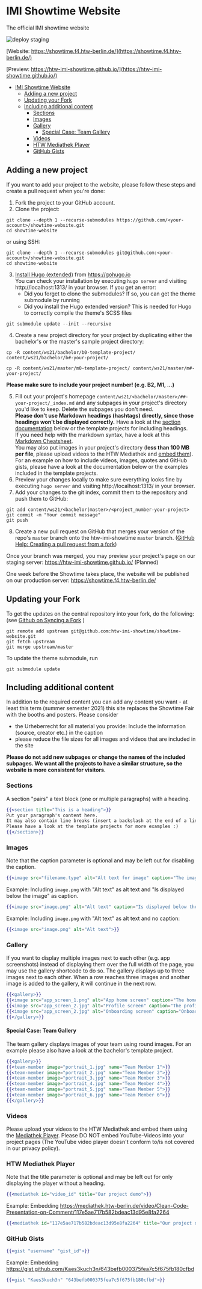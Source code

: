 # IMI Showtime Website
The official IMI showtime website

![deploy staging](https://github.com/htw-imi-showtime/showtime-website/workflows/deploy%20staging/badge.svg)

[Website: https://showtime.f4.htw-berlin.de/](https://showtime.f4.htw-berlin.de/)

[Preview: https://htw-imi-showtime.github.io/](https://htw-imi-showtime.github.io/)

- [IMI Showtime Website](#imi-showtime-website)
  - [Adding a new project](#adding-a-new-project)
  - [Updating your Fork](#updating-your-fork)
  - [Including additional content](#including-additional-content)
    - [Sections](#sections)
    - [Images](#images)
    - [Gallery](#gallery)
      - [Special Case: Team Gallery](#special-case-team-gallery)
    - [Videos](#videos)
    - [HTW Mediathek Player](#htw-mediathek-player)
    - [GitHub Gists](#github-gists)

## Adding a new project
If you want to add your project to the website, please follow these steps and create a pull request when you're done:
1. Fork the project to your GitHub account.
2. Clone the project:
```
git clone --depth 1 --recurse-submodules https://github.com/<your-account>/showtime-website.git
cd showtime-website
```
or using SSH:
```
git clone --depth 1 --recurse-submodules git@github.com:<your-account>/showtime-website.git
cd showtime-website
```

3. [Install Hugo (extended)](https://gohugo.io/getting-started/installing) from https://gohugo.io \
   You can check your installation by executing `hugo server` and visiting
   http://localhost:1313/ in your browser.
   If you get an error:
   * Did you forget to clone the submodules? If so, you can get the theme submodule by running
   * Did you install the Hugo extended version? This is needed for Hugo to correctly compile the theme's SCSS files
   
```
git submodule update --init --recursive
```
4. Create a new project directory for your project by duplicating either the bachelor's or the master's sample project directory:
```
cp -R content/ws21/bachelor/b0-template-project/ content/ws21/bachelor/b#-your-project/
```
```
cp -R content/ws21/master/m0-template-project/ content/ws21/master/m#-your-project/
```
**Please make sure to include your project number! (e.g. B2, M1, ...)**

5. Fill out your project's homepage `content/ws21/<bachelor/master>/##-your-project/_index.md` and any subpages in your project's directory you'd like to keep. Delete the subpages you don't need.\
   **Please don't use Markdown headings (hashtags) directly, since those headings won't be displayed correctly.**
   Have a look at the [section documentation](#Sections) below or the template projects for including headings.\
   If you need help with the markdown syntax, have a look at this [Markdown Cheatsheet](https://github.com/adam-p/markdown-here/wiki/Markdown-Cheatsheet).\
   You may also put images in your project's directory (**less than 100 MB per file**, please upload videos to the HTW Mediathek and [embed them](#HTW-Mediathek-Player)).
   For an example on how to include videos, images, quotes and GitHub gists, please have a look at the documentation below or the examples included in the template projects.
6. Preview your changes locally to make sure everything looks fine by executing `hugo server` and visiting http://localhost:1313/ in your browser.
7. Add your changes to the git index, commit them to the repository and push them to GitHub:
```
git add content/ws21/<bachelor|master>/<project_number-your-project>
git commit -m "Your commit message"
git push
```
8. Create a new pull request on GitHub that merges your version of the repo's `master` branch onto the htw-imi-showtime `master` branch. ([GitHub Help: Creating a pull request from a fork](https://help.github.com/en/github/collaborating-with-issues-and-pull-requests/creating-a-pull-request-from-a-fork))

Once your branch was merged, you may preview your project's page on our staging server: https://htw-imi-showtime.github.io/  (Planned)

One week before the Showtime takes place, the website will be published on our production server: https://showtime.f4.htw-berlin.de/

## Updating your Fork

To get the updates on the central repository into your fork, do the following:
(see [Github on Syncing a Fork](https://help.github.com/en/github/collaborating-with-issues-and-pull-requests/syncing-a-fork)
)
```
git remote add upstream git@github.com:htw-imi-showtime/showtime-website.git
git fetch upstream
git merge upstream/master
```

To update the theme submodule, run

```
git submodule update
```

## Including additional content
In addition to the required content you can add any content you want - at least this term (summer semester 2021) this site
replaces the Showtime Fair with the booths and posters. Please consider
- the Urheberrecht for all material you provide: Include the information (source, creator etc.) in the caption
- please reduce the file sizes for all images and videos that are included in the site

**Please do not add new subpages or change the names of the included subpages. We want all the projects to have a similar structure, so the website is more consistent for visitors.**

### Sections
A section "pairs" a text block (one or multiple paragraphs) with a heading.
```handlebars
{{<section title="This is a heading">}}
Put your paragraph's content here.
It may also contain line breaks (insert a backslash at the end of a line of text) or multiple paragraphs (blocks of text separated by an empty line).
Please have a look at the template projects for more examples :)
{{</section>}}
```

### Images
Note that the caption parameter is optional and may be left out for disabling the caption.
```handlebars
{{<image src="filename.type" alt="Alt text for image" caption="The image's caption">}}
```
Example: Including `image.png` with "Alt text" as alt text and "Is displayed below the image" as caption.
```handlebars
{{<image src="image.png" alt="Alt text" caption="Is displayed below the image">}}
```
Example: Including `image.png` with "Alt text" as alt text and no caption:
```handlebars
{{<image src="image.png" alt="Alt text">}}
```

### Gallery
If you want to display multiple images next to each other (e.g. app screenshots) instead of displaying them over the full width of the page, you may use the gallery shortcode to do so.
The gallery displays up to three images next to each other.
When a row reaches three images and another image is added to the gallery, it will continue in the next row.
```handlebars
{{<gallery>}}
{{<image src="app_screen_1.png" alt="App home screen" caption="The home screen of our app">}}
{{<image src="app_screen_2.jpg" alt="Profile screen" caption="The profile screen: Edit your profile to your liking">}}
{{<image src="app_screen_2.jpg" alt="Onboarding screen" caption="Onboarding screen">}}
{{</gallery>}}
```

#### Special Case: Team Gallery
The team gallery displays images of your team using round images.
For an example please also have a look at the bachelor's template project.
```handlebars
{{<gallery>}}
{{<team-member image="portrait_1.jpg" name="Team Member 1">}}
{{<team-member image="portrait_2.jpg" name="Team Member 2">}}
{{<team-member image="portrait_3.jpg" name="Team Member 3">}}
{{<team-member image="portrait_4.jpg" name="Team Member 4">}}
{{<team-member image="portrait_5.jpg" name="Team Member 5">}}
{{<team-member image="portrait_6.jpg" name="Team Member 6">}}
{{</gallery>}}
```

### Videos
Please upload your videos to the HTW Mediathek and embed them using the [Mediathek Player](#HTW-Mediathek-Player). Please DO NOT embed YouTube-Videos into your project pages (The YouTube video player doesn't conform to/is not covered in our privacy policy).

### HTW Mediathek Player
Note that the title parameter is optional and may be left out for only displaying the player without a heading.
```handlebars
{{<mediathek id="video_id" title="Our project demo">}}
```
Example: Embedding https://mediathek.htw-berlin.de/video/Clean-Code-Presentation-on-Comment/117e5ae717b582bdeac13d95e8fa2264
```handlebars
{{<mediathek id="117e5ae717b582bdeac13d95e8fa2264" title="Our project demo">}}
```

### GitHub Gists
```handlebars
{{<gist "username" "gist_id">}}
```
Example: Embedding https://gist.github.com/Kaes3kuch3n/643befb000375fea7c5f675fb180cfbd
```handlebars
{{<gist "Kaes3kuch3n" "643befb000375fea7c5f675fb180cfbd">}}
```
